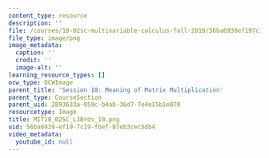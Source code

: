 ```yaml
---
content_type: resource
description: ''
file: /courses/18-02sc-multivariable-calculus-fall-2010/56ba6939ef197c19fbef87eb3cec5db4_MIT18_02SC_L3Brds_10.png
file_type: image/png
image_metadata:
  caption: ''
  credit: ''
  image-alt: ''
learning_resource_types: []
ocw_type: OCWImage
parent_title: 'Session 10: Meaning of Matrix Multiplication'
parent_type: CourseSection
parent_uid: 2893633a-059c-b4ab-36d7-7e4e15b1e870
resourcetype: Image
title: MIT18_02SC_L3Brds_10.png
uid: 56ba6939-ef19-7c19-fbef-87eb3cec5db4
video_metadata:
  youtube_id: null
---
```

